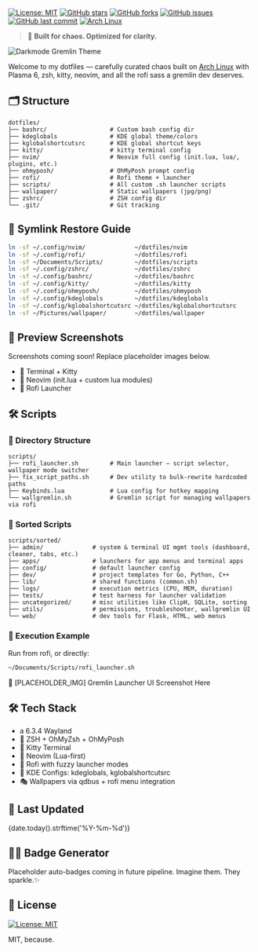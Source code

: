 <h1 id="typed-title" style="color: #0F0F0F; text-shadow: 0 0 10px #00ff00, 0 0 20px #00ff00, 0 0 30px #00ff00;"></h1>

<script>
  const text = "🌒 Klea's Dotfiles";
  let i = 0;
  function type() {
    if (i < text.length) {
      document.getElementById("typed-title").innerHTML += text.charAt(i);
      i++;
      setTimeout(type, 100);
    }
  }
  window.onload = type;
</script>


[![License: MIT](https://img.shields.io/badge/License-MIT-yellow.svg)](https://opensource.org/licenses/MIT)
[![GitHub stars](https://img.shields.io/github/stars/klea/dotfiles?style=social)](https://github.com/klea/dotfiles/stargazers)
[![GitHub forks](https://img.shields.io/github/forks/klea/dotfiles?style=social)](https://github.com/klea/dotfiles/network)
[![GitHub issues](https://img.shields.io/github/issues/klea/dotfiles)](https://github.com/klea/dotfiles/issues)
[![GitHub last commit](https://img.shields.io/github/last-commit/klea/dotfiles)](https://github.com/klea/dotfiles/commits/main)
[![Arch Linux](https://img.shields.io/badge/Arch_Linux-1793D1?style=flat&logo=arch-linux&logoColor=white)](https://archlinux.org)

> 🧪 **Built for chaos. Optimized for clarity.**

![Darkmode Gremlin Theme](https://placehold.co/1200x300/0F0F0F/FFF?text=PLACEHOLDER+HEADER+IMAGE)

Welcome to my dotfiles — carefully curated chaos built on [Arch Linux](https://archlinux.org) with Plasma 6, zsh, kitty, neovim, and all the rofi sass a gremlin dev deserves.

## 🗂️ Structure

```
dotfiles/
├── bashrc/                  # Custom bash config dir
├── kdeglobals               # KDE global theme/colors
├── kglobalshortcutsrc       # KDE global shortcut keys
├── kitty/                   # kitty terminal config
├── nvim/                    # Neovim full config (init.lua, lua/, plugins, etc.)
├── ohmyposh/                # OhMyPosh prompt config
├── rofi/                    # Rofi theme + launcher
├── scripts/                 # All custom .sh launcher scripts
├── wallpaper/               # Static wallpapers (jpg/png)
├── zshrc/                   # ZSH config dir
└── .git/                    # Git tracking
```

## 🔗 Symlink Restore Guide

```bash
ln -sf ~/.config/nvim/              ~/dotfiles/nvim
ln -sf ~/.config/rofi/              ~/dotfiles/rofi
ln -sf ~/Documents/Scripts/         ~/dotfiles/scripts
ln -sf ~/.config/zshrc/             ~/dotfiles/zshrc
ln -sf ~/.config/bashrc/            ~/dotfiles/bashrc
ln -sf ~/.config/kitty/             ~/dotfiles/kitty
ln -sf ~/.config/ohmyposh/          ~/dotfiles/ohmyposh
ln -sf ~/.config/kdeglobals         ~/dotfiles/kdeglobals
ln -sf ~/.config/kglobalshortcutsrc ~/dotfiles/kglobalshortcutsrc
ln -sf ~/Pictures/wallpaper/        ~/dotfiles/wallpaper
```

## 🎨 Preview Screenshots

Screenshots coming soon! Replace placeholder images below.

- 🔹 Terminal + Kitty
- 🔹 Neovim (init.lua + custom lua modules)
- 🔹 Rofi Launcher

## 🛠️ Scripts

### 📂 Directory Structure
```
scripts/
├── rofi_launcher.sh         # Main launcher — script selector, wallpaper mode switcher
├── fix_script_paths.sh      # Dev utility to bulk-rewrite hardcoded paths
├── Keybinds.lua             # Lua config for hotkey mapping
└── wallgremlin.sh           # Gremlin script for managing wallpapers via rofi
```

### 📂 Sorted Scripts
```
scripts/sorted/
├── admin/              # system & terminal UI mgmt tools (dashboard, cleaner, tabs, etc.)
├── apps/               # launchers for app menus and terminal apps
├── config/             # default launcher config
├── dev/                # project templates for Go, Python, C++
├── lib/                # shared functions (common.sh)
├── logs/               # execution metrics (CPU, MEM, duration)
├── tests/              # test harness for launcher validation
├── uncategorized/      # misc utilities like ClipH, SQLite, sorting
├── utils/              # permissions, troubleshooter, wallgremlin UI
└── web/                # dev tools for Flask, HTML, web menus
```

### 🔧 Execution Example
Run from rofi, or directly:
```bash
~/Documents/Scripts/rofi_launcher.sh
```

📸 [PLACEHOLDER_IMG] Gremlin Launcher UI Screenshot Here

## 🛠️ Tech Stack

- a 6.3.4 Wayland
- 🐚 ZSH + OhMyZsh + OhMyPosh
- 🧬 Kitty Terminal
- 🧠 Neovim (Lua-first)
- 🚀 Rofi with fuzzy launcher modes
- 🎨 KDE Configs: kdeglobals, kglobalshortcutsrc
- 🎭 Wallpapers via qdbus + rofi menu integration

## 📅 Last Updated

{date.today().strftime('%Y-%m-%d')}

## 🧙‍♀️ Badge Generator

Placeholder auto-badges coming in future pipeline. Imagine them. They sparkle.✨

## 💖 License

[![License: MIT](https://img.shields.io/badge/License-MIT-yellow.svg)](https://opensource.org/licenses/MIT)

MIT, because.


